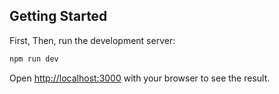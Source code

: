 ## Getting Started

First, 
Then, run the development server:

```bash
npm run dev
```

Open [http://localhost:3000](http://localhost:3000) with your browser to see the result.
